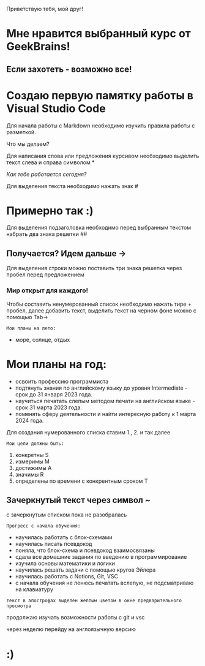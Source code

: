 Приветствую тебя, мой друг!

# Мне нравится выбранный курс от GeekBrains!

## Если захотеть - возможно все!

# Создаю первую памятку работы в Visual Studio Code

Для начала работы с Markdown необходимо изучить правила работы с разметкой.

Что мы делаем? 

Для написания слова или предложения курсивом необходимо выделить текст слева и справа символом *

*Как тебе работается сегодня?*

Для выделения текста необходимо нажать знак #

# Примерно так :)

Для выделения подзаголовка необходимо перед выбранным текстом набрать два знака решетки ##

## Получается? Идем дальше ->

Для выделения строки можно поставить три знака решетка через пробел перед предложением

### Мир открыт для каждого!

Чтобы составить ненумерованный список необходимо нажать тире + пробел, далее добавить текст, выделить текст на черном фоне можно с помощью Tab->

    Мои планы на лето: 
- море, солнце, отдых 
    
# Мои планы на год: 
- освоить профессию программиста
- подтянуть знания по английскому языку до уровня Intermediate - срок до 31 января 2023 года.
- научиться печатать слепым методом печати на английском языке - срок 31 марта 2023 года.
- поменять сферу деятельности и найти интересную работу к 1 марта 2024 года.

Для создания нумерованного списка ставим 1., 2. и так далее

    Мои цели должны быть:
1. конкретны S
2. измеримы M
3. достижимы A
4. значимы R
5. определены по времени с конкрентным сроком T

## Зачеркнутый текст через символ ~ 

с зачеркнутым списком пока не разобралась

    Прогресс с начала обучения:
- научилась работать с блок-схемами
- научилась писать псевдокод
- поняла, что блок-схема и псевдокод взаимосвязаны
- сдала все домашние задания по введению в программирование
- изучила основы математики и логики
- научилась решать задачи с помощью кругов Эйлера 
- научилась работать с Notions, Git, VSC
- с начала обучения не ленюсь печатать вслепую, не подсматриваю на клавиатуру

`текст в апострофах выделен желтым цветом в окне предварительного просмотра`

продолжаю изучать возможности работы с git и vsc

через неделю перейду на англоязычную версию 

# :)
